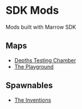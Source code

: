 # SDK Mods

Mods built with Marrow SDK

## Maps
* [Depths Testing Chamber](DepthsTestingChamber.md)
* [The Playground](ThePlayground.md)

## Spawnables
* [The Inventions](TheInventions.md)